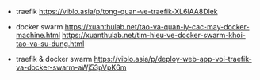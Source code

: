 * traefik
https://viblo.asia/p/tong-quan-ve-traefik-XL6lAA8Dlek

* docker swarm
https://xuanthulab.net/tao-va-quan-ly-cac-may-docker-machine.html
https://xuanthulab.net/tim-hieu-ve-docker-swarm-khoi-tao-va-su-dung.html

* traefik & docker swarm
https://viblo.asia/p/deploy-web-app-voi-traefik-va-docker-swarm-aWj53pVpK6m
